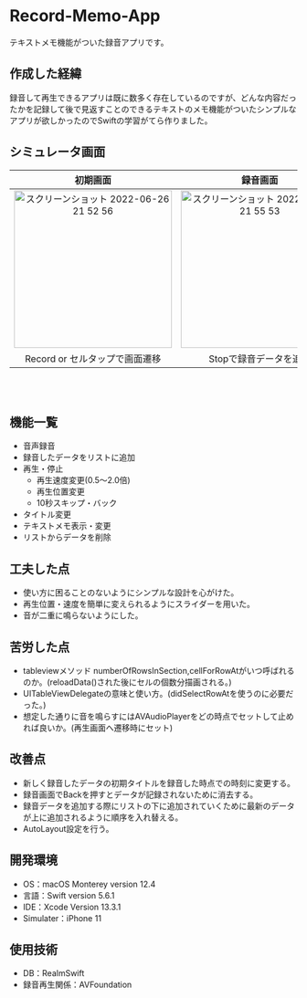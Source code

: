 # Record-Memo-App
テキストメモ機能がついた録音アプリです。

## 作成した経緯
録音して再生できるアプリは既に数多く存在しているのですが、どんな内容だったかを記録して後で見返すことのできるテキストのメモ機能がついたシンプルなアプリが欲しかったのでSwiftの学習がてら作りました。

## シミュレータ画面

| 初期画面                                                         | 録音画面                                                                                               | 再生画面                                                                                               |
| :-------------------------------------------------------------------: | :-----------------------------------------------------------------------------------------------------: | :-----------------------------------------------------------------------------------------------------: |
| <img width="276" alt="スクリーンショット 2022-06-26 21 52 56" src="https://user-images.githubusercontent.com/93736475/175815165-ec6066c1-969a-4156-93a9-593a02cfa20c.png"> | <img width="276" alt="スクリーンショット 2022-06-26 21 55 53" src="https://user-images.githubusercontent.com/93736475/175815278-411fcb58-738b-4470-9540-0435bc13c333.png">|<img width="276" alt="スクリーンショット 2022-06-26 21 56 59" src="https://user-images.githubusercontent.com/93736475/175815253-aa83f49b-0edb-4644-9296-198bd058ebea.png">|
|  Record or セルタップで画面遷移          |          Stopで録音データを追加 　　　　| 再生・タイトル and メモ保存 |  

<br><br>
## 機能一覧
- 音声録音
- 録音したデータをリストに追加
- 再生・停止
  - 再生速度変更(0.5〜2.0倍)
  - 再生位置変更
  - 10秒スキップ・バック
- タイトル変更
- テキストメモ表示・変更
- リストからデータを削除

## 工夫した点
- 使い方に困ることのないようにシンプルな設計を心がけた。
- 再生位置・速度を簡単に変えられるようにスライダーを用いた。
- 音が二重に鳴らないようにした。

## 苦労した点
- tableviewメソッド  numberOfRowsInSection,cellForRowAtがいつ呼ばれるのか。(reloadData()された後にセルの個数分描画される。)
- UITableViewDelegateの意味と使い方。(didSelectRowAtを使うのに必要だった。)
- 想定した通りに音を鳴らすにはAVAudioPlayerをどの時点でセットして止めれば良いか。(再生画面へ遷移時にセット)

## 改善点
- 新しく録音したデータの初期タイトルを録音した時点での時刻に変更する。
- 録音画面でBackを押すとデータが記録されないために消去する。
- 録音データを追加する際にリストの下に追加されていくために最新のデータが上に追加されるように順序を入れ替える。
- AutoLayout設定を行う。

## 開発環境
- OS：macOS Monterey version 12.4
- 言語：Swift version 5.6.1
- IDE：Xcode Version 13.3.1
- Simulater：iPhone 11

## 使用技術
- DB：RealmSwift
- 録音再生関係：AVFoundation
